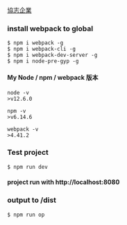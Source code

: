 [協志企業](https://www.shyechih.com/)
### install webpack to global

```
$ npm i webpack -g 
$ npm i webpack-cli -g
$ npm i webpack-dev-server -g
$ npm i node-pre-gyp -g
```

#### My Node / npm / webpack 版本

```
node -v
>v12.6.0

npm -v
>v6.14.6

webpack -v
>4.41.2
```

###  Test project
```
$ npm run dev
```

#### project run with http://localhost:8080

### output to /dist
```
$ npm run op
```
